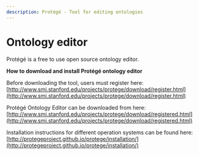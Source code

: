```yaml
---
description: Protégé - Tool for editing ontologies
---
```


# Ontology editor

Protégé is a free to use open source ontology editor. 

**How to download and install Protégé ontology editor**

Before downloading the tool, users must register here: [http://www.smi.stanford.edu/projects/protege/download/register.html](http://www.smi.stanford.edu/projects/protege/download/register.html)

Protégé Ontology Editor can be downloaded from here: [http://www.smi.stanford.edu/projects/protege/download/registered.html](http://www.smi.stanford.edu/projects/protege/download/registered.html)

Installation instructions for different operation systems can be found here: [http://protegeproject.github.io/protege/installation/](http://protegeproject.github.io/protege/installation/)

